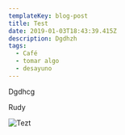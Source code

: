 ```yaml
---
templateKey: blog-post
title: Test
date: 2019-01-03T18:43:39.415Z
description: Dgdhzh
tags:
  - Café
  - tomar algo
  - desayuno
---
```

Dgdhcg

Rudy

![Tezt](/img/chemex.jpg "Tfhv")
